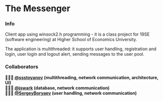 # The Messenger

### Info

Client app using winsock2.h programming - it is a class project for 19SE (software engineering) at Higher School of Economics University.

The application is multithreaded: it supports user handling, registration and login, user login and logout alert, sending messages to the user pool.

### Collaborators

**👨🏻‍💼 [@ssstoyanov](https://github.com/ssstoyanov) (multithreading, network communication, architecture, UI)**  
**👩🏻‍💻 [@jswark](https://github.com/jswark) (database, network communication)**  
**👨🏻‍💻 [@SergeyBoryaev](https://github.com/SergeyBoryaev) (user handling, network communication)**  
